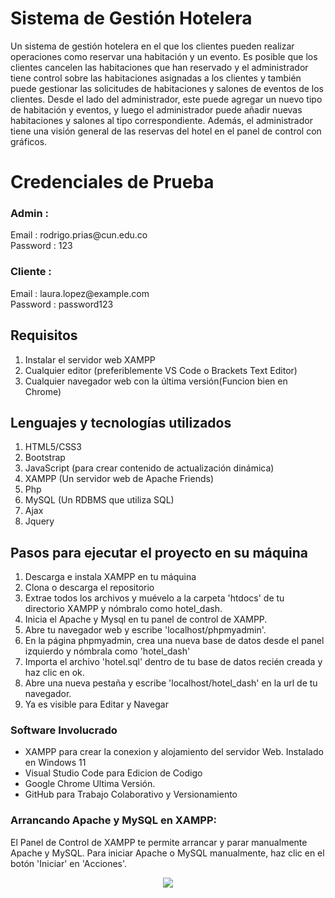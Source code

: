 # Sistema de Gestión Hotelera

 Un sistema de gestión hotelera en el que los clientes pueden realizar operaciones como reservar una habitación y un evento. Es posible que los clientes cancelen las habitaciones que han reservado y el administrador tiene control sobre las habitaciones asignadas a los clientes y también puede gestionar las solicitudes de habitaciones y salones de eventos de los clientes. Desde el lado del administrador, este puede agregar un nuevo tipo de habitación y eventos, y luego el administrador puede añadir nuevas habitaciones y salones al tipo correspondiente. Además, el administrador tiene una visión general de las reservas del hotel en el panel de control con gráficos.



<h1>Credenciales de Prueba</h1>
 <h3>Admin :</h3>
   <p>Email : rodrigo.prias@cun.edu.co<br>Password : 123</p>
 <h3>Cliente :</h3>
   <p>Email : laura.lopez@example.com<br>Password : password123</p>


  
## Requisitos
1. Instalar el servidor web XAMPP
2. Cualquier editor (preferiblemente VS Code o Brackets Text Editor)
3. Cualquier navegador web con la última versión(Funcion bien en Chrome)

## Lenguajes y tecnologías utilizados
1. HTML5/CSS3
2. Bootstrap
3. JavaScript (para crear contenido de actualización dinámica)
4. XAMPP (Un servidor web de Apache Friends)
5. Php
6. MySQL (Un RDBMS que utiliza SQL)
7. Ajax
8. Jquery
 
## Pasos para ejecutar el proyecto en su máquina
1. Descarga e instala XAMPP en tu máquina
2. Clona o descarga el repositorio
3. Extrae todos los archivos y muévelo a la carpeta 'htdocs' de tu directorio XAMPP y nómbralo como hotel_dash.
4. Inicia el Apache y Mysql en tu panel de control de XAMPP.
5. Abre tu navegador web y escribe 'localhost/phpmyadmin'.
6. En la página phpmyadmin, crea una nueva base de datos desde el panel izquierdo y nómbrala como 'hotel_dash'
7. Importa el archivo 'hotel.sql' dentro de tu base de datos recién creada y haz clic en ok.
8. Abre una nueva pestaña y escribe 'localhost/hotel_dash' en la url de tu navegador.
10. Ya es visible para Editar y Navegar

    
### Software Involucrado
  - XAMPP para crear la conexion y alojamiento del servidor Web. Instalado en Windows 11
  - Visual Studio Code para Edicion de Codigo
  - Google Chrome Ultima Versión.
  - GitHub para Trabajo Colaborativo y Versionamiento
  

### Arrancando Apache y MySQL en XAMPP:
  El Panel de Control de XAMPP te permite arrancar y parar manualmente Apache y MySQL. Para iniciar Apache o MySQL manualmente, haz clic en el botón 'Iniciar' en 'Acciones'.
  
  
<p align="center"><img src="https://user-images.githubusercontent.com/36665975/59350977-fcc68900-8d3a-11e9-9450-e5c478497caa.png"></p>

